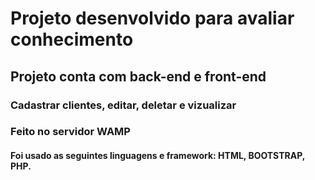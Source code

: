 # Projeto desenvolvido para avaliar conhecimento

## Projeto conta com back-end e front-end

### Cadastrar clientes, editar, deletar e vizualizar

### Feito no servidor WAMP

#### Foi usado as seguintes linguagens e framework: HTML, BOOTSTRAP, PHP.